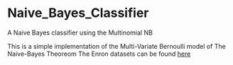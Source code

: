# Naive_Bayes_Classifier
A Naive Bayes classifier using the Multinomial NB

This is a simple implementation of the Multi-Variate Bernoulli model of The Naive-Bayes Theoreom
The Enron datasets can be found [here](http://www.aueb.gr/users/ion/publications.html)
